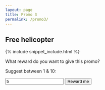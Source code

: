 ```yaml
---
layout: page
title: Promo 3
permalink: /promo3/
---
```


## Free helicopter

{% include snippet_include.html %}

What reward do you want to give this promo?

Suggest between 1 & 10: 
<form>
<input type="text" value="5" id="promovalue"/>
<input type="button" value="Reward me" onClick="rewardExperiment(parseFloat($(promovalue).val()))"/>
</form>